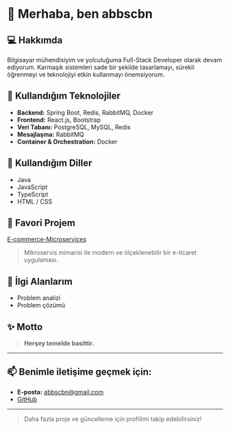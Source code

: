 # 👋 Merhaba, ben abbscbn

## 💻 Hakkımda
Bilgisayar mühendisiyim ve yolculuğuma Full-Stack Developer olarak devam ediyorum. Karmaşık sistemleri sade bir şekilde tasarlamayı, sürekli öğrenmeyi ve teknolojiyi etkin kullanmayı önemsiyorum.

## 🚀 Kullandığım Teknolojiler
- **Backend:** Spring Boot, Redis, RabbitMQ, Docker
- **Frontend:** React.js, Bootstrap
- **Veri Tabanı:** PostgreSQL, MySQL, Redis
- **Mesajlaşma:** RabbitMQ
- **Container & Orchestration:** Docker

## 📝 Kullandığım Diller
- Java
- JavaScript
- TypeScript
- HTML / CSS

## 🌟 Favori Projem
[E-commerce-Microservices](https://github.com/abbscbn/E-commerce-Microservices)  
> Mikroservis mimarisi ile modern ve ölçeklenebilir bir e-ticaret uygulaması.

## 🎯 İlgi Alanlarım
- Problem analizi
- Problem çözümü

## ✨ Motto
> **Herşey temelde basittir.**

---

## 📫 Benimle iletişime geçmek için:
- **E-posta:** abbscbn@gmail.com
- [GitHub](https://github.com/abbscbn)

---

> Daha fazla proje ve güncelleme için profilimi takip edebilirsiniz!

